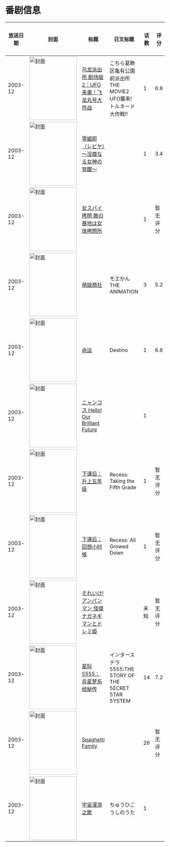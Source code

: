 # 番剧信息

|放送日期|封面|标题|日文标题|话数|评分|评分人数|
|---|---|---|---|---|---|---|
|2003-12|<img src="//lain.bgm.tv/pic/cover/c/2e/79/54608_81Pr3.jpg" alt="封面" style="width:150px;height:200px;object-fit:cover;">|[乌龙派出所 剧场版2：UFO来袭！飞龙丸号大作战](https://bangumi.tv/subject/54608)|こちら葛飾区亀有公園前派出所 THE MOVIE2 UFO襲来! トルネード大作戦!!|1|6.6|25人评分|
|2003-12|<img src="/img/no_icon_subject.png" alt="封面" style="width:150px;height:200px;object-fit:cover;">|[零媚耶（レビヤ）～淫靡なる女神の覚醒～](https://bangumi.tv/subject/69195)||1|3.4|22人评分|
|2003-12|<img src="/img/no_icon_subject.png" alt="封面" style="width:150px;height:200px;object-fit:cover;">|[女スパイ拷問 敵の基地は女体拷問所](https://bangumi.tv/subject/245425)||1|暂无评分|少于10人评分|
|2003-12|<img src="//lain.bgm.tv/pic/cover/c/b3/10/43507_r0liI.jpg" alt="封面" style="width:150px;height:200px;object-fit:cover;">|[萌娘商社](https://bangumi.tv/subject/43507)|モエかん THE ANIMATION|3|5.2|17人评分|
|2003-12|<img src="//lain.bgm.tv/pic/cover/c/36/1e/266312_atzv2.jpg" alt="封面" style="width:150px;height:200px;object-fit:cover;">|[命运](https://bangumi.tv/subject/266312)|Destino|1|6.6|37人评分|
|2003-12|<img src="//lain.bgm.tv/pic/cover/c/d4/ce/319879_1AIzA.jpg" alt="封面" style="width:150px;height:200px;object-fit:cover;">|[ニャンコス Hello! Our Brilliant Future](https://bangumi.tv/subject/319879)||1|||
|2003-12|<img src="//lain.bgm.tv/pic/cover/c/a2/70/113008_LQGu6.jpg" alt="封面" style="width:150px;height:200px;object-fit:cover;">|[下课后：升上五年级](https://bangumi.tv/subject/113008)|Recess: Taking the Fifth Grade|1|暂无评分|少于10人评分|
|2003-12|<img src="//lain.bgm.tv/pic/cover/c/40/8f/113009_t5P5P.jpg" alt="封面" style="width:150px;height:200px;object-fit:cover;">|[下课后：回想小时候](https://bangumi.tv/subject/113009)|Recess: All Growed Down|1|暂无评分|少于10人评分|
|2003-12|<img src="//lain.bgm.tv/pic/cover/c/2d/24/320205_iv6kV.jpg" alt="封面" style="width:150px;height:200px;object-fit:cover;">|[それいけ! アンパンマン 怪傑ナガネギマンとドレミ姫](https://bangumi.tv/subject/320205)||未知|暂无评分|少于10人评分|
|2003-12|<img src="//lain.bgm.tv/pic/cover/c/aa/9d/91628_kLCwL.jpg" alt="封面" style="width:150px;height:200px;object-fit:cover;">|[星际5555：异星梦系统秘传](https://bangumi.tv/subject/91628)|インターステラ5555:THE 5TORY OF THE 5ECRET 5TAR 5YSTEM|14|7.2|96人评分|
|2003-12|<img src="//lain.bgm.tv/pic/cover/c/7f/06/88320_fx67E.jpg" alt="封面" style="width:150px;height:200px;object-fit:cover;">|[Spaghetti Family](https://bangumi.tv/subject/88320)||26|暂无评分|少于10人评分|
|2003-12|<img src="//lain.bgm.tv/pic/cover/c/74/6c/320444_3UNnu.jpg" alt="封面" style="width:150px;height:200px;object-fit:cover;">|[宇宙漫游之歌](https://bangumi.tv/subject/320444)|ちゅうひこうしのうた|1|||
